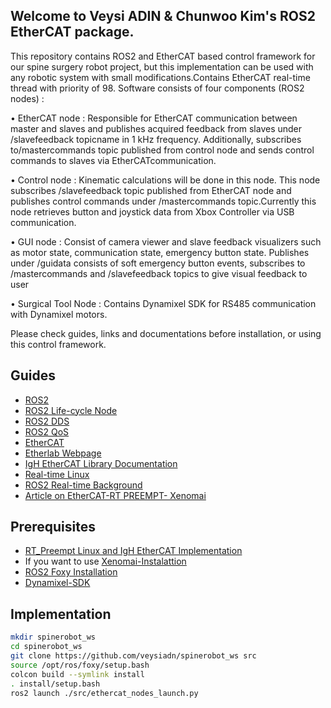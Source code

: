 ## Welcome to Veysi ADIN & Chunwoo Kim's ROS2 EtherCAT package.

  This repository contains ROS2 and EtherCAT based control framework for our spine surgery robot project, but this implementation can be used with any robotic system with small modifications.Contains EtherCAT real-time thread with priority of 98. Software consists of four components (ROS2 nodes) : 
  
  • EtherCAT node : Responsible for EtherCAT communication between master and slaves and publishes acquired feedback from slaves under /slavefeedback topicname in 1 kHz frequency. Additionally, subscribes to/mastercommands topic published from control node and sends control commands to slaves via EtherCATcommunication.
  
  • Control node : Kinematic calculations will be done in this node. This node subscribes /slavefeedback topic published from EtherCAT node and publishes control commands under /mastercommands topic.Currently this node retrieves button and joystick data from Xbox Controller via USB communication.
  
  • GUI node : Consist of camera viewer and slave feedback visualizers such as motor state, communication state, emergency button state. Publishes under /guidata consists of soft emergency button events, subscribes to /mastercommands and /slavefeedback topics to give visual feedback to user
  
 • Surgical Tool Node : Contains Dynamixel SDK for RS485 communication with Dynamixel motors.
 
 Please check guides, links and documentations before installation, or using this control framework.

## Guides

- [ROS2](https://docs.ros.org/en/foxy/index.html)
- [ROS2 Life-cycle Node](https://design.ros2.org/articles/node_lifecycle.html)
- [ROS2 DDS](https://design.ros2.org/articles/ros_on_dds.html)
- [ROS2 QoS](https://design.ros2.org/articles/qos_deadline_liveliness_lifespan.html)
- [EtherCAT](https://www.ethercat.org/en/technology.html)
- [Etherlab Webpage](https://www.etherlab.org/en/ethercat/index.php)
- [IgH EtherCAT Library Documentation](https://www.etherlab.org/download/ethercat/ethercat-1.5.2.pdf)
- [Real-time Linux](https://wiki.linuxfoundation.org/realtime/documentation/technical_basics/start)
- [ROS2 Real-time Background](https://design.ros2.org/articles/realtime_background.html)
- [Article on EtherCAT-RT PREEMPT- Xenomai](https://www.ripublication.com/ijaer17/ijaerv12n21_94.pdf)

## Prerequisites
- [RT_Preempt Linux and IgH EtherCAT Implementation](https://github.com/veysiadn/IgHEtherCATImplementation)
- If you want to use [Xenomai-Instalattion](https://github.com/veysiadn/xenomai-install)
- [ROS2 Foxy Installation](https://docs.ros.org/en/foxy/Installation/Ubuntu-Install-Debians.html)
- [Dynamixel-SDK](https://github.com/ROBOTIS-GIT/DynamixelSDK)

## Implementation
  
```sh
mkdir spinerobot_ws 
cd spinerobot_ws
git clone https://github.com/veysiadn/spinerobot_ws src
source /opt/ros/foxy/setup.bash
colcon build --symlink install
. install/setup.bash
ros2 launch ./src/ethercat_nodes_launch.py
```

